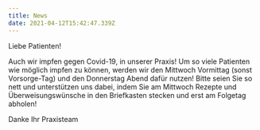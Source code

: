 ```yaml
---
title: News
date: 2021-04-12T15:42:47.339Z
---
```

Liebe Patienten!

Auch wir impfen gegen Covid-19, in unserer Praxis! Um so viele Patienten wie möglich impfen zu können, werden wir den Mittwoch Vormittag (sonst Vorsorge-Tag) und den Donnerstag Abend dafür nutzen! Bitte seien Sie so nett und unterstützen uns dabei, indem Sie am Mittwoch Rezepte und Überweisungswünsche in den Briefkasten stecken und erst am Folgetag abholen! 

Danke Ihr Praxisteam
